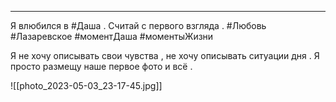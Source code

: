 ___

Я влюбился в #Даша . 
Считай с первого взгляда . #Любовь #Лазаревское #моментДаша #моментыЖизни 

Я не хочу описывать свои чувства , не хочу описывать ситуации дня . 
Я просто размещу наше первое фото и всё .

![[photo_2023-05-03_23-17-45.jpg]]